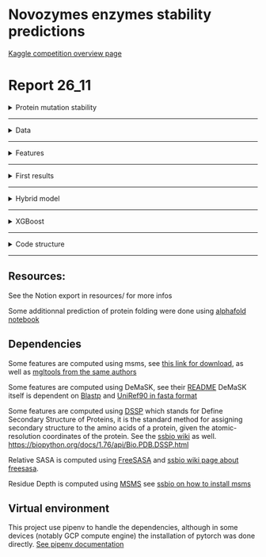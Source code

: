 # Novozymes enzymes stability predictions

[Kaggle competition overview page](https://www.kaggle.com/competitions/novozymes-enzyme-stability-prediction/overview)

# Report 26_11

<details>
<summary>Protein mutation stability</summary>

# Protein mutation stability

Novozyme (company behind competition): produce enzymes for industry

Proteins are what makes everything work in a cell/bacteria/yeast : they move stuff, capture stuff, assemble stuff, break down stuff. (Enzymes are proteins with catalyzing abilities.)

![Untitled](doc/readme_images/Untitled.png)

Proteins are created by assembling Amino Acids, they then usually fold in order to be efficient.
By protein stability we mean < **stability** (not chemical) ie. is the protein in the right 3D state to be effective. When temperature becomes too high the protein “melt” ⇒ becomes unstable/denatured.

![Untitled](doc/readme_images/Untitled%201.png)

Proteins can be **modified**, meaning we can change their amino acid composition, in order to obtain new functionalities. But **those mutations also have an impact on the stability** of the protein**.**

**The goal is to be able to give the difference in stability of a protein for any mutation.**

Example: I changed the amino acid on position 14 from Glycine to Alanine, is the protein going to be more or less stable ? = What is the new melting temperature.

- We use ΔΔG as the measure of stability (Δ of free Gibson energy) goal: we change Glycine to Alanine, what is the ΔΔG of this mutation.
- We can also use ΔTm, which is the difference in melting temperature (Tm) of a mutation

![competition_data_explained.png](doc/readme_images/competition_data_explained.png)

</details>

---

<details>
<summary>Data</summary>

# Data

There a some data available that link protein mutation with a measure of stability change (ΔΔG, ΔTm). I got ~10k distinct measure, from which ~7k got at least ΔΔG, and ~3k have only ΔTm.

⇒ That’s a **low** quantity of data, some people in the competition got more, but I checked and I think they got duplicates, and no one seems to have 20k+ measures.

⇒ Some dataset are manually curated, some are not, 10k is the number with **all** data (including not curated)

**🧠 idea:** I got ~1k data with both ΔΔG and ΔTm, maybe I could have a model that takes features+ΔTm and outputs ΔΔG ⇒ this could give me 3k more measures.

![dataset_creation_flowchart.drawio.png](doc/readme_images/dataset_creation_flowchart.drawio.png)

</details>

---

<details>
<summary>Features</summary>

# Features

In order to merge all different dataset I got:

- the protein unique identifier (sometimes after looking at a not so unique identifier, or sequence)
- the measure (ΔΔG, ΔTm or just Tm)
- the associated pH of the experiment
- the mutation position
- the mutated amino acid

Then based on the unique protein id I went on to collect data on the protein (sequence) and the 3D structure (as predicted by alphafold).
And then I computed a bunch of features based on the sequence and the 3D structure. (I did compute an approximation of each mutated protein 3D structure based on the mutation position/amino acid and the alphafold.

3D alphafold

3D “relaxed”

3D ‘relaxed mutated”

**Notable Feature categories**:

- **ESM embeddings**: model (transformer) that takes protein sequence and tells stuff about it, already trained, we do an inference and keep the last layer (~ 1200 parameters) we then do a PCA to reduce the number to 32 (pool) and 16 (for wild and mutant + we compute the Δ between the 2)
- **Rosetta Scores:** tool that takes a 3D structure model and gives a score related to the stability
- **ThermoNet:** Convolutional model that takes both wild and mutated 3D models (in reality voxel representation of the models) and outputs ΔΔG ⇒ supposed to have **1 RMSE** on ΔΔG, **got 8 MeanSquarredError ~3** ΔΔG (kcal/mol) **RootMSE** ❓❓⇒ trained again (small change in 3D models) on my own dataset.
- **DeMaSk:** score based on the known proteins that look similar to ours, it takes our protein sequence, look at all sequences that looks the same, and tell us that at position 25 amino acid Gly is very frequent in sequence that look the same
- **3D structure analysis:** we look at the 3D structure and can say that this atom is in the center of the structure or close from the outside of it + other factors, again we computed those features on both the wild and mutated structure, and then computed the delta of it as well.

![Features_Summary.png](doc/readme_images/Features_Summary.png)

- Right now I have the following features:
    <details>
        <summary>Features</summary>

        - identification:
            uniprot
            dataset_source
            alphafold_path
            wild_aa
            mutated_aa
        - basics:
            wild_aa_int
            mutated_aa_int
            mutated_chain_int
            mutation_position
            length
            chain_start
            chain_end
            sequence
            pH
        - blosum:
            blosum62
            blosum80
            blosum90
            blosum100
        - demask (direct & indirect):
            demask_entropy
            demask_log2f_var
            demask_matrix
            demask_score
        - protein_analysis (wild, mutated, Δmutation):
            aromaticity
            charge_at_pH
            flexibility
            gravy
            helix_fraction
            isoelectric_point
            instability_index
            molecular_weight
            molar_extinction_1
            molar_extinction_2
            sheet_fraction
            turn_fraction
        - 3D_structure_analysis (alphafold, wild, mutated, Δ mutation):
            sasa
            residue_depth
            c_alpha_depth
            bfactor
        - dssp_3D_analysis (alphafold, wild, mutated, Δ mutation):
            Secondary_structure
            Relative_ASA
            Phi
            Psi
            NH->O_1_relidx
            NH->O_1_energy
            O->NH_1_relidx
            O->NH_1_energy
            NH->O_2_relidx
            NH->O_2_energy
            O->NH_2_relidx
            O->NH_2_energy
        - rosetta_scores (wild, mutated, Δ mutation):
            dslf_fa13
            fa_atr
            fa_dun
            fa_elec
            fa_intra_rep
            fa_intra_sol_xover4
            fa_rep
            fa_sol
            hbond_bb_sc
            hbond_lr_bb
            hbond_sc
            hbond_sr_bb
            linear_chainbreak
            lk_ball_wtd
            omega
            overlap_chainbreak
            p_aa_pp
            pro_close
            rama_prepro
            ref
            yhh_planarity
            total_score
        - esm_pca_pool:
            esm_pca_pool_0 to esm_pca_pool_31
        - esm_pca_wild:
            esm_pca_wild_0 to esm_pca_wild_15
        - esm_pca_mutant:
            esm_pca_mutant_0 to esm_pca_mutant_15
        - Δ esm_pca_local:
            esm_pca_local_0 to esm_pca_local_15
        - esm_global:
            esm_mutation_probability
            esm_mutation_entropy
        - target:
            ddG
            dTm
            Tm

    </details>
  </details>

---

<details>
<summary>First results</summary>

# First results

## Simple Neural Network

We take some (not all) features, we put them in a NN and see what happens.

We have a 5 splits of the data, meaning that for predictions we compute the avg of the 5 models trained on each split.

Results:

![training_results.jpg](doc/readme_images/training_results.jpg)

- Obtained with the following model structure:

  - Linear(131, 64)
  - ReLU
  - Dropout(0.25)
  - Linear(64, 64)
  - ReLU
  - Dropout(0.25)
  - Linear(64,2)
  - Linear(**2**,1)

- can reach an avg mse of ~3 MSE with ΔΔG as a target (so rmse of ~1.7).
- on Kaggle obtains a spearman rank of 0.42

⇒ normalize before mse

### Parameters importance

![SimpleNN_feature_importance_histogram.png](doc/readme_images/SimpleNN_feature_importance_histogram.png)

- top 10 parameters:
  - esm_pca_pool_1: 1.33
  - mutation_fa_intra_rep: 1.14
  - esm_pca_pool_19: 1.08
  - mutation_NH->O_1_relidx: 1.03
  - esm_pca_pool_4: 0.96
  - pH: 0.84
  - esm_pca_pool_2: 0.84
  - mutation_fa_rep: 0.79
  - mutation_pro_close: 0.70
  - esm_pca_pool_26: 0.67

⇒ There seem to have a bunch of unused features, even though I know some of them can be relevant

### Learning curve

![learning_curve.jpg](doc/readme_images/learning_curve.jpg)

### Hyper parameters tuning

I tried different neural network structure, and then ended up doing some sweep.
The graph show that is mostly random, at first I thought this was due to the fact that the ksplit was giving very different result, but after fixing it I still end up with what looks mostly random.

### random ksplit

- graph
  ![randomKsplit_graph.png](doc/readme_images/randomKsplit_graph.png)
- parameters importance
  ![randomKsplit_parameters_importance.png](doc/readme_images/randomKsplit_parameters_importance.png)
- test mse v created
  ![randomKsplit_testMSE_v_created.png](doc/readme_images/randomKsplit_testMSE_v_created.png)
- test_mse(epochs)
  ![randomKsplit_testMSE.png](doc/readme_images/randomKsplit_testMSE.png)
- train_mse(epochs)
  ![randomKsplit_trainMSE.png](doc/readme_images/randomKsplit_trainMSE.png)
- loss(epochs)
  ![randomKsplit_loss.png](doc/readme_images/randomKsplit_loss.png)

### fixed ksplit

- graph
  ![fixedKsplit_graph.png](doc/readme_images/fixedKsplit_graph.png)
- parameters importance
  ![fixedKsplit_parameters_importance.png](doc/readme_images/fixedKsplit_parameters_importance.png)
- test mse v created
  ![fixedKsplit_testMSE_v_created.png](doc/readme_images/fixedKsplit_testMSE_v_created.png)
- test_mse(epochs)
  ![fixedKsplit_testMSE.png](doc/readme_images/fixedKsplit_testMSE.png)
- train_mse(epochs)
  ![fixedKsplit_trainMSE.png](doc/readme_images/fixedKsplit_trainMSE.png)
- loss(epochs)
  ![fixedKsplit_loss.png](doc/readme_images/fixedKsplit_loss.png)

## </details>

---

<details>
<summary>Hybrid model</summary>

To try and improve our result we tried to use both a CNN model able to learn from the voxel representation of the 3D structure from the protein (before and after mutation) in the same way as ThermoNet, and then in a later step add the computed features (such as blosum, demask, dssp etc.) to the "features" from the last layer of the CNN. We then concatenate those features together and put it through a regression model.

![Hybrid_model.png](doc/Hybrid_model.png)

We attained better result than with cnn only or regression only (the code allow different model type to be trained, by simply specifying the model_type in the config file, "cnn_only" will trained a model very close to the one from ThermoNet, "regression_only" will not use voxel at all).

![Hybrid_result.jpg](doc/Training_results/hybrid_results.jpg)

  <details>
  <summary>Hybrid model structure</summary>
  see [models.py](training/training_utils/models.py)
  
  - cnn_model: Sequential,
    - 0: Conv3d14, 16, kernel_size=3, 3, 3, stride=1, 1, 1,
    - 1: ReLU,
    - 0: Conv3d16, 24, kernel_size=3, 3, 3, stride=1, 1, 1,
    - 1: ReLU,
    - 0: Conv3d24, 32, kernel_size=3, 3, 3, stride=1, 1, 1,
    - 1: ReLU,
    - 0: Conv3d32, 48, kernel_size=3, 3, 3, stride=1, 1, 1,
    - 1: ReLU,
    - 0: Conv3d48, 78, kernel_size=3, 3, 3, stride=1, 1, 1,
    - 1: ReLU,
    - 1: MaxPool3dkernel_size=2, 2, 2, stride=2, 2, 2, padding=0, dilation=1, ceil_mode=False,
    - 2: Flattenstart_dim=1, end_dim=-1,
    - 0: Dropoutp=0.3, inplace=False,
    - 1: Linearin_features=2106, out_features=32, bias=True,
    - 2: ReLU,
    - 3: Dropoutp=0.3, inplace=False,
  - regression_model: Sequential,
    - 0: Flattenstart_dim=1, end_dim=-1,
    - 1: Linearin_features=182, out_features=256, bias=True,
    - 2: ReLU,
    - 3: Dropoutp=0.5, inplace=False,
    - 4: Linearin_features=256, out_features=256, bias=True,
    - 5: ReLU,
    - 6: Dropoutp=0.5, inplace=False,
    - 7: Linearin_features=256, out_features=256, bias=True,
    - 8: ReLU,
    - 9: Dropoutp=0.5, inplace=False,
    - 10: Linearin_features=256, out_features=256, bias=True,
    - 11: ReLU,
    - 12: Dropoutp=0.5, inplace=False,
    - 13: Linearin_features=256, out_features=128, bias=True,
    - 14: ReLU,
    - 15: Dropoutp=0.5, inplace=False,
    - 16: Linearin_features=128, out_features=1, bias=True,
  
  </details>

</details>

---

<details>
<summary>XGBoost</summary>
In the same way that we can switch between CNN_only, regression_only or hybrid for the model type, we can also choose "xgboost"
This is similar to the regression only, only this time implemented with an optimized distributed gradient boosting model instead of a neural network.

[xgboost documentation](https://xgboost.readthedocs.io/en/stable/)

The xgboost outperforms slightly the regression_only neural network model in the leaderboard, although it does not perform an hybrid model.

</details>

---

<details>
<summary>Code structure</summary>
The project

</details>

---

## Resources:

See the Notion export in resources/ for more infos

Some additionnal prediction of protein folding were done using [alphafold notebook](https://colab.research.google.com/github/deepmind/alphafold/blob/main/notebooks/AlphaFold.ipynb#scrollTo=woIxeCPygt7K)

## Dependencies

Some features are computed using msms, see [this link for download](https://ccsb.scripps.edu/msms/downloads/), as well as [mgltools from the same authors](https://ccsb.scripps.edu/mgltools/downloads/)

Some features are computed using DeMaSK, see their [README](https://github.com/Singh-Lab/DeMaSk)
DeMaSK itself is dependent on [Blastp](https://ftp.ncbi.nlm.nih.gov/blast/executables/blast+/LATEST/) and [UniRef90 in fasta format](https://www.uniprot.org/help/downloads)

Some features are computed using [DSSP](https://swift.cmbi.umcn.nl/gv/dssp/) which stands for Define Secondary Structure of Proteins, it is the standard method for assigning secondary structure to the amino acids of a protein, given the atomic-resolution coordinates of the protein. See the [ssbio wiki](https://ssbio.readthedocs.io/en/latest/instructions/dssp.html) as well.
https://biopython.org/docs/1.76/api/Bio.PDB.DSSP.html

Relative SASA is computed using [FreeSASA](https://freesasa.github.io/) and [ssbio wiki page about freesasa](https://ssbio.readthedocs.io/en/latest/instructions/freesasa.html).

Residue Depth is computed using [MSMS](https://ccsb.scripps.edu/msms/) see [ssbio on how to install msms](https://ssbio.readthedocs.io/en/latest/instructions/msms.html)

## Virtual environment

This project use pipenv to handle the dependencies, although in some devices (notably GCP compute engine) the installation of pytorch was done directly.
[See pipenv documentation](https://pipenv.pypa.io/en/latest/)
